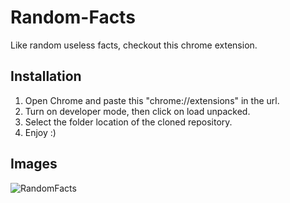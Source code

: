 # Random-Facts
Like random useless facts, checkout this chrome extension.
## Installation
1. Open Chrome and paste this "chrome://extensions" in the url.
2. Turn on developer mode, then click on load unpacked.
3. Select the folder location of the cloned repository.
4. Enjoy :)
## Images
![RandomFacts](https://user-images.githubusercontent.com/77352136/135279066-f8b7cd3a-304b-4e5e-9f92-073ff97734ad.png)
